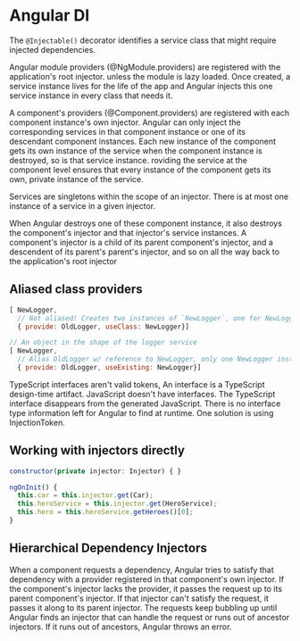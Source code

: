 # Angular DI

The `@Injectable()` decorator identifies a service class that might require injected dependencies.

Angular module providers (@NgModule.providers) are registered with the application's root injector. unless the module is lazy loaded. Once created, a service instance lives for the life of the app and Angular injects this one service instance in every class that needs it.

A component's providers (@Component.providers) are registered with each component instance's own injector. Angular can only inject the corresponding services in that component instance or one of its descendant component instances. Each new instance of the component gets its own instance of the service when the component instance is destroyed, so is that service instance. roviding the service at the component level ensures that every instance of the component gets its own, private instance of the service.

Services are singletons within the scope of an injector. There is at most one instance of a service in a given injector.  

When Angular destroys one of these component instance, it also destroys the component's injector and that injector's service instances. A component's injector is a child of its parent component's injector, and a descendent of its parent's parent's injector, and so on all the way back to the application's root injector

## Aliased class providers

```js
[ NewLogger,
  // Not aliased! Creates two instances of `NewLogger`, one for NewLogger and one for OldLogger
  { provide: OldLogger, useClass: NewLogger}]
```

```js
// An object in the shape of the logger service
[ NewLogger,
  // Alias OldLogger w/ reference to NewLogger, only one NewLogger instance
  { provide: OldLogger, useExisting: NewLogger}]
```

TypeScript interfaces aren't valid tokens, An interface is a TypeScript design-time artifact. JavaScript doesn't have interfaces. The TypeScript interface disappears from the generated JavaScript. There is no interface type information left for Angular to find at runtime. One solution is using InjectionToken.

## Working with injectors directly

```js 
constructor(private injector: Injector) { }

ngOnInit() {
  this.car = this.injector.get(Car);
  this.heroService = this.injector.get(HeroService);
  this.hero = this.heroService.getHeroes()[0];
}
```

## Hierarchical Dependency Injectors

When a component requests a dependency, Angular tries to satisfy that dependency with a provider registered in that component's own injector. If the component's injector lacks the provider, it passes the request up to its parent component's injector. If that injector can't satisfy the request, it passes it along to its parent injector. The requests keep bubbling up until Angular finds an injector that can handle the request or runs out of ancestor injectors. If it runs out of ancestors, Angular throws an error.

